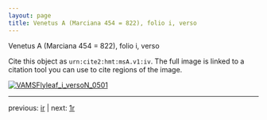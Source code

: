 ```yaml
---
layout: page
title: Venetus A (Marciana 454 = 822), folio i, verso
---
```


Venetus A (Marciana 454 = 822), folio i, verso

Cite this object as `urn:cite2:hmt:msA.v1:iv`.  The full image is linked to a citation tool you can use to cite regions of the image.

[![VAMSFlyleaf_i_versoN_0501](http://www.homermultitext.org/iipsrv?IIIF=/project/homer/pyramidal/deepzoom/hmt/vaimg/2017a/VAMSFlyleaf_i_versoN_0501.tif/full/800,/0/default.jpg)](http://www.homermultitext.org/ict2/?urn=urn:cite2:hmt:vaimg.2017a:VAMSFlyleaf_i_versoN_0501) 

---

previous:  [ir](../ir/) | next: [1r](../1r/)